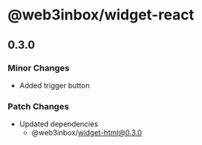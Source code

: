# @web3inbox/widget-react

## 0.3.0

### Minor Changes

- Added trigger button

### Patch Changes

- Updated dependencies
  - @web3inbox/widget-html@0.3.0
